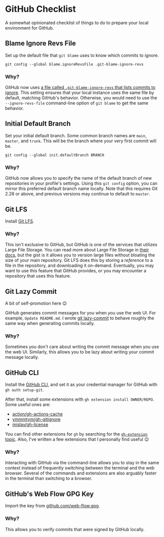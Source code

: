 # GitHub Checklist

A somewhat opinionated checklist of things to do to prepare your local environment for GitHub.

## Blame Ignore Revs File

Set up the default file that `git blame` uses to know which commits to ignore.

```shell
git config --global blame.ignoreRevsFile .git-blame-ignore-revs
```

### Why?

GitHub now uses [a file called `.git-blame-ignore-revs` that lists commits to ignore][blame-ignore-docs].
This setting ensures that your local instance uses the same file by default, matching GitHub's behavior.
Otherwise, you would need to use the `--ignore-revs-file` command-line option of `git blame` to get
the same behavior.

## Initial Default Branch

Set your initial default branch. Some common branch names are `main`, `master`, and `trunk`.
This will be the branch where your very first commit will be.

```shell
git config --global init.defaultBranch BRANCH
```

### Why?

GitHub now allows you to specify the name of the default branch of new repositories in your
profile's settings. Using this `git config` option, you can mirror this preferred default
branch name locally. Note that this requires Git 2.28 or above, and previous versions may
continue to default to `master`.

## Git LFS

Install [Git LFS][git-lfs].

### Why?

This isn't exclusive to GitHub, but GitHub is one of the services that utilizes Large File Storage.
You can read more about Large File Storage in [their docs][git-lfs], but the gist is it allows you
to version large files without bloating the size of your main repository. Git LFS does this by
storing a *reference* to a file in the repository, and downloading it on-demand. Eventually, you
may want to use this feature that GitHub provides, or you may encounter a repository that uses this
feature.

## Git Lazy Commit

A bit of self-promotion here :wink:

GitHub generates commit messages for you when you use the web UI. For example, `Update README.md`.
I wrote [git lazy-commit][git-lzc] to behave roughly the same way when generating commits locally.

### Why?

Sometimes you don't care about writing the commit message when you use the web UI. Similarly, this
allows you to be lazy about writing your commit message locally.

## GitHub CLI

Install the [GitHub CLI][gh-cli], and set it as your credential manager for GitHub with `gh auth setup-git`.

After that, install some extensions with `gh extension install OWNER/REPO`. Some useful ones are:

- [action/gh-actions-cache](https://github.com/actions/gh-actions-cache)
- [ymmmtym/gh-gitignore](https://github.com/ymmmtym/gh-gitignore)
- [mislav/gh-license](https://github.com/mislav/gh-license)

You can find other extensions for `gh` by searching for the [`gh-extension` topic][gh-extension-topic].
Also, I've written a few extensions that I personally find useful :wink:

### Why?

Interacting with GitHub via the command-line allows you to stay in the same context instead of frequently
switching between the terminal and the web browser. Several of the commands and extensions are also
arguably faster in the terminal than switching to a browser.

## GitHub's Web Flow GPG Key

Import the key from [github.com/web-flow.gpg][github-web-flow-key].

### Why?

This allows you to verify commits that were signed by GitHub locally.

[blame-ignore-docs]: https://docs.github.com/en/repositories/working-with-files/using-files/viewing-a-file#ignore-commits-in-the-blame-view
[gh-cli]: https://github.com/cli/cli
[gh-extension-topic]: https://github.com/topics/gh-extension
[git-lzc]: https://github.com/spenserblack/git-lazy-commit
[git-lfs]: https://github.com/git-lfs/git-lfs
[github-web-flow-key]: https://github.com/web-flow.gpg
